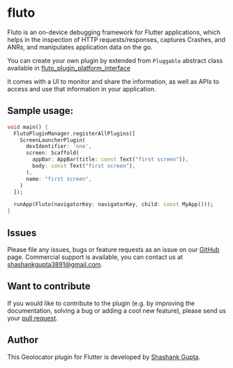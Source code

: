 # fluto

Fluto is an on-device debugging framework for Flutter applications, which helps in the inspection of HTTP requests/responses, captures Crashes, and ANRs, and manipulates application data on the go.

You can create your own plugin by extended from `Pluggable` abstract class available in [fluto_plugin_platform_interface](https://github.com/shashankgupta3891/fluto_plugin_platform_interface)

It comes with a UI to monitor and share the information, as well as APIs to access and use that information in your application.

## Sample usage:

```dart
void main() {
  FlutoPluginManager.registerAllPlugins([
    ScreenLauncherPlugin(
      devIdentifier: 'one',
      screen: Scaffold(
        appBar: AppBar(title: const Text("first screen")),
        body: const Text("first screen"),
      ),
      name: "first screen",
    )
  ]);

  runApp(Fluto(navigatorKey: navigatorKey, child: const MyApp()));
}
```


## Issues

Please file any issues, bugs or feature requests as an issue on our [GitHub](https://github.com/shashankgupta3891/fluto/issues) page. Commercial support is available, you can contact us at <shashankgupta3891@gmail.com>.

## Want to contribute

If you would like to contribute to the plugin (e.g. by improving the documentation, solving a bug or adding a cool new feature), please send us your [pull request](https://github.com/shashankgupta3891/fluto/pulls).

## Author


This Geolocator plugin for Flutter is developed by [Shashank Gupta](https://github.com/shashankgupta3891).